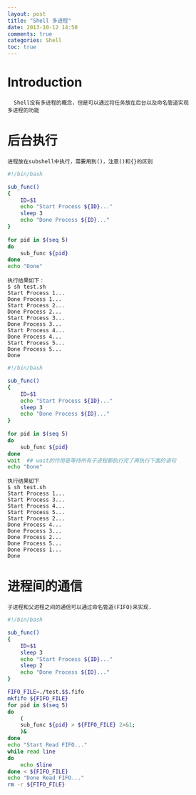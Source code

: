 ```yaml
---
layout: post
title: "Shell 多进程"
date: 2013-10-12 14:50
comments: true
categories: Shell
toc: true
---
```

# Introduction
      Shell没有多进程的概念，但是可以通过将任务放在后台以及命名管道实现
	多进程的功能
<!--more-->	
# 后台执行
    进程放在subshell中执行，需要用到()，注意()和{}的区别
``` bash 不放在后台执行
#!/bin/bash

sub_func()
{
    ID=$1
	echo "Start Process ${ID}..."
	sleep 3
	echo "Done Process ${ID}..."
}
				
for pid in $(seq 5)
do
    sub_func ${pid}
done
echo "Done"
```

    执行结果如下：
	$ sh test.sh 
	Start Process 1...
	Done Process 1...
	Start Process 2...
	Done Process 2...
	Start Process 3...
	Done Process 3...
	Start Process 4...
	Done Process 4...
	Start Process 5...
	Done Process 5...
	Done

``` bash 多个同时进行
#!/bin/bash

sub_func()
{
    ID=$1
	echo "Start Process ${ID}..."
	sleep 3
	echo "Done Process ${ID}..."
}
				
for pid in $(seq 5)
do
    sub_func ${pid}
done
wait  ## wait的作用是等待所有子进程都执行完了再执行下面的语句
echo "Done"
```

    执行结果如下
	$ sh test.sh 
	Start Process 1...
	Start Process 3...
	Start Process 4...
	Start Process 5...
	Start Process 2...
	Done Process 4...
	Done Process 3...
	Done Process 2...
	Done Process 5...
	Done Process 1...
	Done
	
# 进程间的通信
    子进程和父进程之间的通信可以通过命名管道(FIFO)来实现.
``` bash 通信示例
#!/bin/bash

sub_func()
{
    ID=$1
    sleep 3
    echo "Start Process ${ID}..."
    sleep 2
    echo "Done Process ${ID}..."
}

FIFO_FILE=./test.$$.fifo
mkfifo ${FIFO_FILE}
for pid in $(seq 5)
do
    (
	sub_func ${pid} > ${FIFO_FILE} 2>&1;
    )&
done
echo "Start Read FIFO..."
while read line
do
    echo $line
done < ${FIFO_FILE}
echo "Done Read FIFO..."
rm -r ${FIFO_FILE}
```
